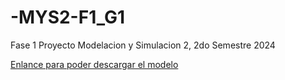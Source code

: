 # -MYS2-F1_G1
Fase 1 Proyecto Modelacion y Simulacion 2, 2do Semestre 2024

[Enlance para poder descargar el modelo](https://drive.google.com/drive/folders/1YFfV8SBqx7JU4b1z58vjx9yoTkzJdHJv?usp=sharing)

